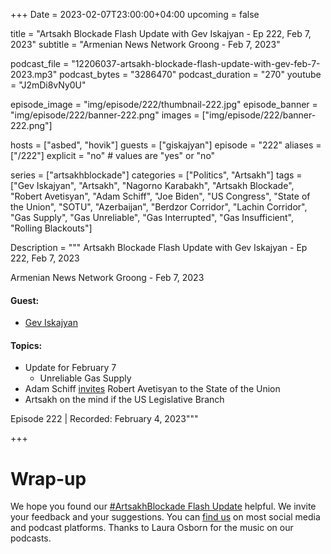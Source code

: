 +++
Date = 2023-02-07T23:00:00+04:00
upcoming = false 

title = "Artsakh Blockade Flash Update with Gev Iskajyan - Ep 222, Feb 7, 2023"
subtitle = "Armenian News Network Groong - Feb 7, 2023"

podcast_file = "12206037-artsakh-blockade-flash-update-with-gev-feb-7-2023.mp3"
podcast_bytes = "3286470"
podcast_duration = "270"
youtube = "J2mDi8vNy0U"

episode_image = "img/episode/222/thumbnail-222.jpg"
episode_banner = "img/episode/222/banner-222.png"
images = ["img/episode/222/banner-222.png"]

hosts = ["asbed", "hovik"]
guests = ["giskajyan"]
episode = "222"
aliases = ["/222"]
explicit = "no" # values are "yes" or "no"


series = ["artsakhblockade"]
categories = ["Politics", "Artsakh"]
tags = ["Gev Iskajyan", "Artsakh", "Nagorno Karabakh", "Artsakh Blockade", "Robert Avetisyan", "Adam Schiff", "Joe Biden", "US Congress", "State of the Union", "SOTU", "Azerbaijan", "Berdzor Corridor", "Lachin Corridor", "Gas Supply", "Gas Unreliable", "Gas Interrupted", "Gas Insufficient", "Rolling Blackouts"]

Description = """
Artsakh Blockade Flash Update with Gev Iskajyan - Ep 222, Feb 7, 2023

Armenian News Network Groong - Feb 7, 2023

#### Guest: 
* [Gev Iskajyan](/guest/giskajyan)

#### Topics:
* Update for February 7
    * Unreliable Gas Supply
* Adam Schiff [invites](https://asbarez.com/i-will-always-stand-with-the-people-of-armenia-and-artsakh-says-schiff-and-thanks-artsakh-rep-to-u-s/) Robert Avetisyan to the State of the Union
* Artsakh on the mind if the US Legislative Branch

Episode 222 | Recorded: February 4, 2023"""

+++

# Wrap-up

We hope you found our [#ArtsakhBlockade Flash Update](https://podcasts.groong.org/) helpful. We invite your feedback and your suggestions. You can [find us](https://linktr.ee/groong) on most social media and podcast platforms. Thanks to Laura Osborn for the music on our podcasts.
